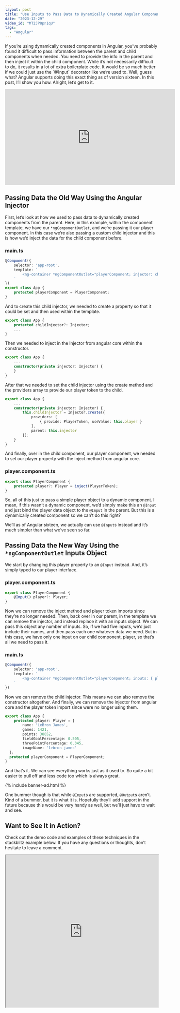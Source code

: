 ```yaml
---
layout: post
title: "Use Inputs to Pass Data to Dynamically Created Angular Components"
date: "2023-12-29"
video_id: "MT2JP8pn1qU"
tags: 
  - "Angular"
---
```


<p class="intro"><span class="dropcap">I</span>f you’re using dynamically created components in Angular, you’ve probably found it difficult to pass information between the parent and child components when needed. You need to provide the info in the parent and then inject it within the child component. While it’s not necessarily difficult to do, it results in a lot of extra boilerplate code. It would be so much better if we could just use the `@Input` decorator like we’re used to. Well, guess what? Angular supports doing this exact thing as of version sixteen. In this post, I’ll show you how. Alright, let’s get to it.</p>

<iframe width="560" height="315" src="https://www.youtube.com/embed/MT2JP8pn1qU?si=Nbir9Qce-fIM0srR" title="YouTube video player" frameborder="0" allow="accelerometer; autoplay; clipboard-write; encrypted-media; gyroscope; picture-in-picture; web-share" allowfullscreen></iframe>

## Passing Data the Old Way Using the Angular Injector

First, let’s look at how we used to pass data to dynamically created components from the parent. Here, in this example, within the component template, we have our `*ngComponentOutlet`, and we’re passing it our player component. In this case we’re also passing a custom child injector and this is how we’d inject the data for the child component before.

### main.ts

```typescript
@Component({
    selector: 'app-root',
    template: `
        <ng-container *ngComponentOutlet="playerComponent; injector: childInjector"></ng-container>
    `
})
export class App {
    protected playerComponent = PlayerComponent;
}
```

And to create this child injector, we needed to create a property so that it could be set and then used within the template.

```typescript
export class App {
    protected childInjector?: Injector;
    ...
}
```

Then we needed to inject in the Injector from angular core within the constructor.

```typescript
export class App {
    ...
    constructor(private injector: Injector) {
    }
}
```

After that we needed to set the child injector using the create method and the providers array to provide our player token to the child.

```typescript
export class App {
    ...
    constructor(private injector: Injector) {
        this.childInjector = Injector.create({
            providers: [
                { provide: PlayerToken, useValue: this.player }
            ],
            parent: this.injector
        });
    }
}
```

And finally, over in the child component, our player component, we needed to set our player property with the inject method from angular core.

### player.component.ts

```typescript
export class PlayerComponent {
    protected player?: Player = inject(PlayerToken);
}
```

So, all of this just to pass a simple player object to a dynamic component. I mean, if this wasn’t a dynamic component, we’d simply make this an `@Input` and just bind the player data object to the `@Input` in the parent. But this is a dynamically created component so we can’t do this right?

We’ll as of Angular sixteen, we actually can use `@Input`s instead and it’s much simpler than what we’ve seen so far.

## Passing Data the New Way Using the `*ngComponentOutlet` Inputs Object

We start by changing this player property to an `@Input` instead. And, it’s simply typed to our player interface.

### player.component.ts

```typescript
export class PlayerComponent {
    @Input() player?: Player;
}
```

Now we can remove the inject method and player token imports since they’re no longer needed. Then, back over in our parent, in the template we can remove the injector, and instead replace it with an inputs object. We can pass this object any number of inputs. So, if we had five inputs, we’d just include their names, and then pass each one whatever data we need. But in this case, we have only one input on our child component, player, so that’s all we need to pass it.

### main.ts

```typescript
@Component({
    selector: 'app-root',
    template: `
        <ng-container *ngComponentOutlet="playerComponent; inputs: { player }"></ng-container>
    `
})
```

Now we can remove the child injector. This means we can also remove the constructor altogether. And finally, we can remove the Injector from angular core and the player token import since were no longer using them.

```typescript
export class App {
    protected player: Player = {
        name: 'LeBron James',
        games: 1421,
        points: 38652,
        fieldGoalPercentage: 0.505,
        threePointPercentage: 0.345,
        imageName: 'lebron-james'
  };
  protected playerComponent = PlayerComponent;
}
```

And that’s it. We can see everything works just as it used to. So quite a bit easier to pull off and less code too which is always great.

{% include banner-ad.html %}

One bummer though is that while `@Input`s are supported, `@Output`s aren’t. Kind of a bummer, but it is what it is. Hopefully they’ll add support in the future because this would be very handy as well, but we’ll just have to wait and see.

## Want to See It in Action?
Check out the demo code and examples of these techniques in the stackblitz example below. If you have any questions or thoughts, don’t hesitate to leave a comment.

<iframe src="https://stackblitz.com/edit/stackblitz-starters-9xzkkf?ctl=1&embed=1&file=src%2Fmain.ts" style="height: 500px; width: 100%; margin-bottom: 1.5em; display: block;">  

